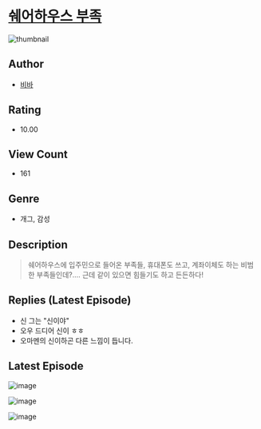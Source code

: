 # [쉐어하우스 부족](https://comic.naver.com/challenge/list?titleId=810007)
![thumbnail](https://image-comic.pstatic.net/user_contents_data/challenge_comic/2023/05/23/308050/upload_4135823323218327089_480x623.jpeg)

## Author
- [비바](https://comic.naver.com/artistTitle?id=308050)

## Rating
- 10.00

## View Count
- 161

## Genre
- 개그, 감성

## Description
> 쉐어하우스에 입주민으로 들어온 부족들, 휴대폰도 쓰고, 계좌이체도 하는 비범한 부족들인데?.... 근데 같이 있으면 힘들기도 하고 든든하다!

## Replies (Latest Episode)
- 신 그는 "신이야"
- 오우 드디어 신이 ㅎㅎ
- 오마멘의 신이하곤 다른 느낌이 듭니다.

## Latest Episode
![image](https://image-comic.pstatic.net/user_contents_data/challenge_comic/2023/05/23/308050/upload_7306583938085970485.jpeg)

![image](https://image-comic.pstatic.net/user_contents_data/challenge_comic/2023/05/23/308050/upload_7089007096803374649.jpeg)

![image](https://image-comic.pstatic.net/user_contents_data/challenge_comic/2023/05/23/308050/upload_7234247961364411746.jpeg)
